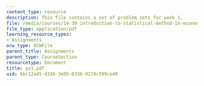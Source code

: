 ```yaml
---
content_type: resource
description: This file contains a set of problem sets for week 1.
file: /media/courses/14-30-introduction-to-statistical-method-in-economics-spring-2006/6bc12a45d3363e8563369219c599ce49_ps1.pdf
file_type: application/pdf
learning_resource_types:
- Assignments
ocw_type: OCWFile
parent_title: Assignments
parent_type: CourseSection
resourcetype: Document
title: ps1.pdf
uid: 6bc12a45-d336-3e85-6336-9219c599ce49
---
```

